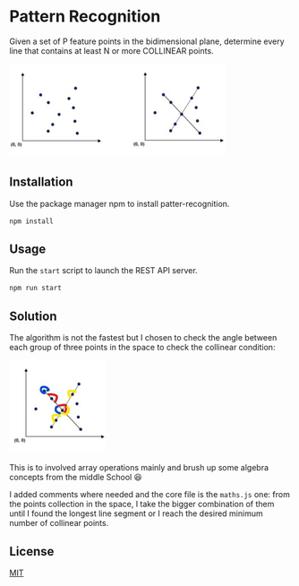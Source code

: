 # Pattern Recognition

Given a set of P feature points in the bidimensional plane, determine every line that contains at least N or
more COLLINEAR points.

![Graphs](img/graphs.jpg)

## Installation

Use the package manager npm to install patter-recognition.

```bash
npm install
```

## Usage

Run the `start` script to launch the REST API server.

```bash
npm run start
```

## Solution

The algorithm is not the fastest but I chosen to check the angle between each group of three points in the space to check the collinear condition:

![Graphs](img/angles.jpg)

This is to involved array operations mainly and brush up some algebra concepts from the middle School :satisfied:

I added comments where needed and the core file is the `maths.js` one: from the points collection in the space, I take the bigger combination of them until I found the longest line segment or I reach the desired minimum number of collinear points.

## License

[MIT](https://choosealicense.com/licenses/mit/)
